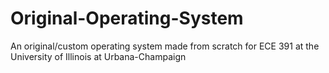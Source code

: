 # Original-Operating-System
An original/custom operating system made from scratch for ECE 391 at the University of Illinois at Urbana-Champaign
